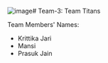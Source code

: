 ![image](https://github.com/ideathon-2023/team-3/assets/75680424/64d8cb69-714c-4f86-bed7-1b5992587f86)# Team-3: Team Titans

Team Members' Names:
- Krittika Jari
- Mansi
- Prasuk Jain
